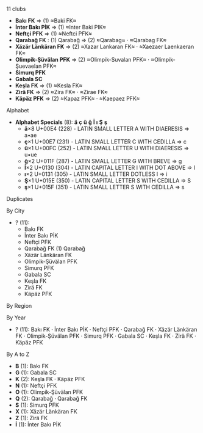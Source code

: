 11 clubs

- **Bakı FK** ⇒ (1) ≈Baki FK≈
- **İnter Bakı PİK** ⇒ (1) ≈Inter Baki PIK≈
- **Neftçi PFK** ⇒ (1) ≈Neftci PFK≈
- **Qarabağ FK** : (1) Qarabağ ⇒ (2) ≈Qarabag≈ · ≈Qarabag FK≈
- **Xäzär Länkäran FK** ⇒ (2) ≈Xazar Lankaran FK≈ · ≈Xaezaer Laenkaeran FK≈
- **Olimpik-Şüvälan PFK** ⇒ (2) ≈Olimpik-Suvalan PFK≈ · ≈Olimpik-Şuevaelan PFK≈
- **Simurq PFK**
- **Gabala SC**
- **Keşla FK** ⇒ (1) ≈Kesla FK≈
- **Zirä FK** ⇒ (2) ≈Zira FK≈ · ≈Zirae FK≈
- **Käpäz PFK** ⇒ (2) ≈Kapaz PFK≈ · ≈Kaepaez PFK≈




Alphabet

- **Alphabet Specials** (8):  **ä**  **ç**  **ü**  **ğ**  **İ**  **ı**  **Ş**  **ş** 
  - **ä**×8 U+00E4 (228) - LATIN SMALL LETTER A WITH DIAERESIS ⇒ a•ae
  - **ç**×1 U+00E7 (231) - LATIN SMALL LETTER C WITH CEDILLA ⇒ c
  - **ü**×1 U+00FC (252) - LATIN SMALL LETTER U WITH DIAERESIS ⇒ u•ue
  - **ğ**×2 U+011F (287) - LATIN SMALL LETTER G WITH BREVE ⇒ g
  - **İ**×2 U+0130 (304) - LATIN CAPITAL LETTER I WITH DOT ABOVE ⇒ I
  - **ı**×2 U+0131 (305) - LATIN SMALL LETTER DOTLESS I ⇒ i
  - **Ş**×1 U+015E (350) - LATIN CAPITAL LETTER S WITH CEDILLA ⇒ S
  - **ş**×1 U+015F (351) - LATIN SMALL LETTER S WITH CEDILLA ⇒ s




Duplicates





By City

- ? (11): 
  - Bakı FK 
  - İnter Bakı PİK 
  - Neftçi PFK 
  - Qarabağ FK  (1) Qarabağ
  - Xäzär Länkäran FK 
  - Olimpik-Şüvälan PFK 
  - Simurq PFK 
  - Gabala SC 
  - Keşla FK 
  - Zirä FK 
  - Käpäz PFK 




By Region





By Year

- ? (11):   Bakı FK · İnter Bakı PİK · Neftçi PFK · Qarabağ FK · Xäzär Länkäran FK · Olimpik-Şüvälan PFK · Simurq PFK · Gabala SC · Keşla FK · Zirä FK · Käpäz PFK






By A to Z

- **B** (1): Bakı FK
- **G** (1): Gabala SC
- **K** (2): Keşla FK · Käpäz PFK
- **N** (1): Neftçi PFK
- **O** (1): Olimpik-Şüvälan PFK
- **Q** (2): Qarabağ · Qarabağ FK
- **S** (1): Simurq PFK
- **X** (1): Xäzär Länkäran FK
- **Z** (1): Zirä FK
- **İ** (1): İnter Bakı PİK




